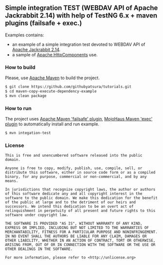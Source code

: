 ## Simple integration TEST (WEBDAV API of Apache Jackrabbit 2.14) with help of TestNG 6.x + maven plugins (failsafe + exec.)

Examples contains:

 * an example of a simple integration test devoted to WEBDAV API of [Apache Jackrabbit 2.14](http://jackrabbit.apache.org/jcr/downloads.html#v2.14).
 * a sample of [Apache HttpComponents](https://hc.apache.org/) use.
 
### How to build

Please, use [Apache Maven](https://maven.apache.org/) to build the project.

```bash
$ git clone https://github.com/githubyatsura/tutorials.git
$ cd maven-copy-execute-dependency-example
$ mvn clean package
```

### How to run

The project uses [Apache Maven 'failsafe' plugin](http://maven.apache.org/surefire/maven-failsafe-plugin/), [MojoHaus Maven 'exec' plugin](http://www.mojohaus.org/exec-maven-plugin/) to automatically install and run example.

```bash
$ mvn integation-test
```

### License

```text
This is free and unencumbered software released into the public domain.

Anyone is free to copy, modify, publish, use, compile, sell, or
distribute this software, either in source code form or as a compiled
binary, for any purpose, commercial or non-commercial, and by any
means.

In jurisdictions that recognize copyright laws, the author or authors
of this software dedicate any and all copyright interest in the
software to the public domain. We make this dedication for the benefit
of the public at large and to the detriment of our heirs and
successors. We intend this dedication to be an overt act of
relinquishment in perpetuity of all present and future rights to this
software under copyright law.

THE SOFTWARE IS PROVIDED "AS IS", WITHOUT WARRANTY OF ANY KIND,
EXPRESS OR IMPLIED, INCLUDING BUT NOT LIMITED TO THE WARRANTIES OF
MERCHANTABILITY, FITNESS FOR A PARTICULAR PURPOSE AND NONINFRINGEMENT.
IN NO EVENT SHALL THE AUTHORS BE LIABLE FOR ANY CLAIM, DAMAGES OR
OTHER LIABILITY, WHETHER IN AN ACTION OF CONTRACT, TORT OR OTHERWISE,
ARISING FROM, OUT OF OR IN CONNECTION WITH THE SOFTWARE OR THE USE OR
OTHER DEALINGS IN THE SOFTWARE.

For more information, please refer to <http://unlicense.org>
